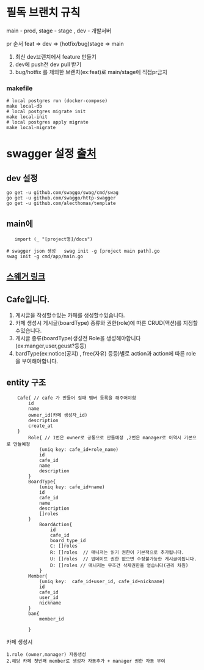 # 필독 브랜치 규칙
main - prod, stage - stage , dev - 개발서버

pr 순서 feat => dev => (hotfix/bug)stage => main


1. 최신 dev브랜치에서 feature 만들기
2. dev에 push전 dev pull 받기
3. bug/hotfix 를 제외한 브랜치(ex:feat)로 main/stage에 직접pr금지

### makefile

```shell
# local postgres run (docker-compose)
make local-db
# local postgres migrate init
make local-init
# local postgres apply migrate
make local-migrate
```

# swagger 설정 [출처](https://www.soberkoder.com/swagger-go-api-swaggo/)

## dev 설정

```shell
go get -u github.com/swaggo/swag/cmd/swag
go get -u github.com/swaggo/http-swagger
go get -u github.com/alecthomas/template
```

## main에

```code
   import (_ "[project명]/docs")
```

```shell
# swagger json 생성   swag init -g [project main path].go
swag init -g cmd/app/main.go
```

## [스웨거 링크](http://localhost:8082/swagger/index.html)


## Cafe입니다.

1. 게시글을 작성할수있는 카페를 생성할수있습니다.
2. 카페 생성시 게시글(boardType) 종류와 권한(role)에 따른 CRUD(액션)를 지정할수있습니다.
3. 게시글 종류(boardType)생성전 Role을 생성해야합니다(ex:manger,user,geust?등등)
4. bardType(ex:notice(공지) , free(자유) 등등)별로 action과 action에 따른 role을 부여해야합니다.


## entity 구조

```text
    Cafe{ // cafe 가 만들어 질때 멤버 등록을 해주어야함
        id 
        name 
        owner_id(카페 생성자_id)
        description
        create_at
    }
        Role{ // 1번은 owner로 공통으로 만들예정 ,2번은 manager로 이역시 기본으로 만들예정 
            (uniq key: cafe_id+role_name)
            id
            cafe_id
            name
            description
        }
        BoardType{
            (uniq key: cafe_id+name)
            id
            cafe_id
            name 
            description
            []roles
        }
            BoardAction{
                id
                cafe_id
                board_type_id
                C: []roles
                R: []roles  // 매니저는 읽기 권한이 기본적으로 추가됩니다.
                U: []roles  // 업데이트 권한 없으면 수정불가능한 게시글이됩니다.
                D: []roles // 매니저는 무조건 삭제권한을 얻습니다(관리 차원)
            }
        Member{
            (uniq key:  cafe_id+user_id, cafe_id+nickname)
            id
            cafe_id
            user_id 
            nickname
        }         
        ban{
            member_id
            
        }
```

카페 생성시

    1.role (owner,manager) 자동생성
    2.해당 카페 첫번째 member로 생성자 자동추가 + manager 권한 자동 부여 
